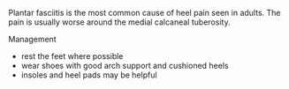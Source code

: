 Plantar fasciitis is the most common cause of heel pain seen in adults. The pain is usually worse around the medial calcaneal tuberosity.  
  
Management  
* rest the feet where possible
* wear shoes with good arch support and cushioned heels
* insoles and heel pads may be helpful
